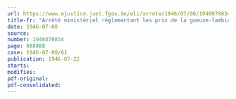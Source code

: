 ```yaml
---
url: https://www.ejustice.just.fgov.be/eli/arrete/1946/07/08/1946070834/justel
title-fr: "Arrêté ministériel réglementant les prix de la gueuze-lambic"
date: 1946-07-08
source:
number: 1946070834
page: 888888
case: 1946-07-08/61
publication: 1946-07-22
starts:
modifies:
pdf-original:
pdf-consolidated:
---
```


